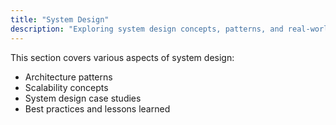 ```yaml
---
title: "System Design"
description: "Exploring system design concepts, patterns, and real-world architectures"
---
```


This section covers various aspects of system design:
- Architecture patterns
- Scalability concepts
- System design case studies
- Best practices and lessons learned 